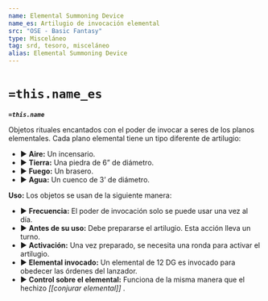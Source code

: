 ```yaml
---
name: Elemental Summoning Device
name_es: Artilugio de invocación elemental
src: "OSE - Basic Fantasy"
type: Misceláneo
tag: srd, tesoro, misceláneo
alias: Elemental Summoning Device
---
```

# `=this.name_es` 

**_`=this.name`_**

Objetos rituales encantados con el poder de invocar a seres de los planos elementales. Cada plano elemental tiene un tipo diferente de artilugio: 
- ▶ **Aire:** Un incensario. 
- ▶ **Tierra:** Una piedra de 6” de diámetro. 
- ▶ **Fuego:** Un brasero. 
- ▶ **Agua:** Un cuenco de 3’ de diámetro.

**Uso:** Los objetos se usan de la siguiente manera: 
- ▶ **Frecuencia:** El poder de invocación solo se puede usar una vez al día. 
- ▶ **Antes de su uso:** Debe prepararse el artilugio. Esta acción lleva un turno. 
- ▶ **Activación:** Una vez preparado, se necesita una ronda para activar el artilugio. 
- ▶ **Elemental invocado:** Un elemental de 12 DG es invocado para obedecer las órdenes del lanzador. 
- ▶ **Control sobre el elemental:** Funciona de la misma manera que el hechizo _[[conjurar elemental]]_ .